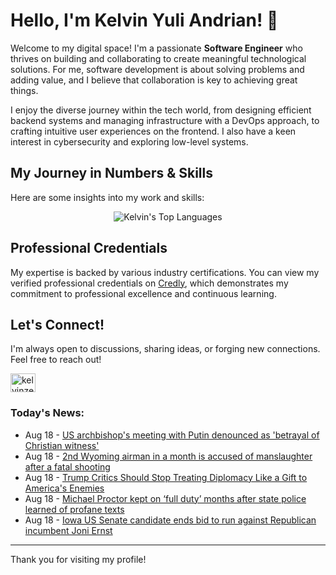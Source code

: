# Hello, I'm Kelvin Yuli Andrian! 👋

Welcome to my digital space! I'm a passionate **Software Engineer** who thrives on building and collaborating to create meaningful technological solutions. For me, software development is about solving problems and adding value, and I believe that collaboration is key to achieving great things.

I enjoy the diverse journey within the tech world, from designing efficient backend systems and managing infrastructure with a DevOps approach, to crafting intuitive user experiences on the frontend. I also have a keen interest in cybersecurity and exploring low-level systems.

## My Journey in Numbers & Skills

Here are some insights into my work and skills:

<p align="center">
  <img src="https://github-readme-stats.vercel.app/api/top-langs/?username=kelvinzer0&layout=compact&theme=radical" alt="Kelvin's Top Languages" />
</p>

## Professional Credentials

My expertise is backed by various industry certifications. You can view my verified professional credentials on [Credly](https://www.credly.com/users/kelvin-yuli-andrian/badges), which demonstrates my commitment to professional excellence and continuous learning.

## Let's Connect!

I'm always open to discussions, sharing ideas, or forging new connections. Feel free to reach out!

<p align="left">
    <a href="https://linkedin.com/in/kelvinzero" target="blank"><img align="center" src="https://cdn.jsdelivr.net/npm/simple-icons@3.0.1/icons/linkedin.svg" alt="kelvinzero" height="30" width="40" /></a>
</p>

### Today's News:

<!-- feed start -->
- Aug 18 - [US archbishop's meeting with Putin denounced as 'betrayal of Christian witness'](https://www.yahoo.com/news/articles/us-archbishops-meeting-putin-denounced-223230423.html)
- Aug 18 - [2nd Wyoming airman in a month is accused of manslaughter after a fatal shooting](https://www.yahoo.com/news/articles/2nd-wyoming-airman-month-accused-221152447.html)
- Aug 18 - [Trump Critics Should Stop Treating Diplomacy Like a Gift to America's Enemies](https://www.yahoo.com/news/articles/trump-critics-stop-treating-diplomacy-215355544.html)
- Aug 18 - [Michael Proctor kept on ‘full duty’ months after state police learned of profane texts](https://www.yahoo.com/news/articles/michael-proctor-kept-full-duty-204237994.html)
- Aug 18 - [Iowa US Senate candidate ends bid to run against Republican incumbent Joni Ernst](https://www.yahoo.com/news/articles/iowa-us-senate-candidate-ends-212932328.html)
<!-- feed end -->

---

Thank you for visiting my profile!
